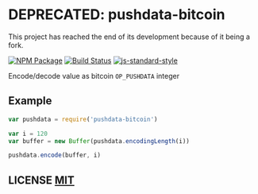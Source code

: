 # DEPRECATED: pushdata-bitcoin
This project has reached the end of its development because of it being a fork. 

[![NPM Package](https://img.shields.io/npm/v/pushdata-bitcoin.svg?style=flat-square)](https://www.npmjs.org/package/pushdata-bitcoin)
[![Build Status](https://img.shields.io/travis/bitcoinjs/pushdata-bitcoin.svg?branch=master&style=flat-square)](https://travis-ci.org/bitcoinjs/pushdata-bitcoin)
[![js-standard-style](https://cdn.rawgit.com/feross/standard/master/badge.svg)](https://github.com/feross/standard)

Encode/decode value as bitcoin `OP_PUSHDATA` integer


## Example

``` javascript
var pushdata = require('pushdata-bitcoin')

var i = 120
var buffer = new Buffer(pushdata.encodingLength(i))

pushdata.encode(buffer, i)
```

## LICENSE [MIT](LICENSE)

